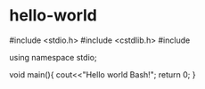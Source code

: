 # hello-world
#include <stdio.h>
#include <cstdlib.h>
#include <cmathlib>
  
  using namespace stdio;
  
  void main(){
  cout<<"Hello world Bash!";
  return 0;
  }
